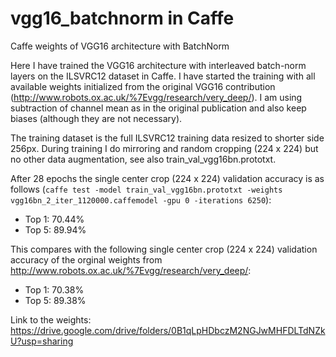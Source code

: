 # vgg16_batchnorm in Caffe
Caffe weights of VGG16 architecture with BatchNorm 

Here I have trained the VGG16 architecture with interleaved batch-norm layers on the ILSVRC12 dataset in Caffe. I have started the training  with all available weights initialized from the original VGG16 contribution (http://www.robots.ox.ac.uk/%7Evgg/research/very_deep/). I am using subtraction of channel mean as in the original publication and also keep biases (although they are not necessary).

The training dataset is the full ILSVRC12 training data resized to shorter side 256px. During training I do mirroring and random cropping (224 x 224) but no other data augmentation, see also train_val_vgg16bn.prototxt.

After 28 epochs the single center crop (224 x 224) validation accuracy is as follows (```caffe test -model train_val_vgg16bn.prototxt -weights vgg16bn_2_iter_1120000.caffemodel -gpu 0 -iterations 6250```):
* Top 1: 70.44% 
* Top 5: 89.94% 

This compares with the following single center crop (224 x 224) validation accuracy of the orginal weights from http://www.robots.ox.ac.uk/%7Evgg/research/very_deep/:
* Top 1: 70.38%
* Top 5: 89.38%

Link to the weights: https://drive.google.com/drive/folders/0B1qLpHDbczM2NGJwMHFDLTdNZkU?usp=sharing
